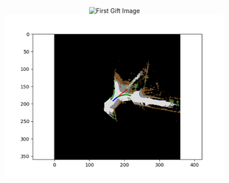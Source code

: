 
<p align="center">
<img src="/Images/Demo.gif" alt="First Gift Image" width="500"/>
<img src="/Images/video_vehicle_107.png" alt="Second Gift Image" width="500"/> 
</p>
